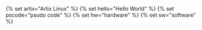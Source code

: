 {% set artix="Artix Linux" %}
{% set hello="Hello World" %}
{% set pscode="psudo code" %}
{% set hw="hardware" %}
{% set sw="software" %}
